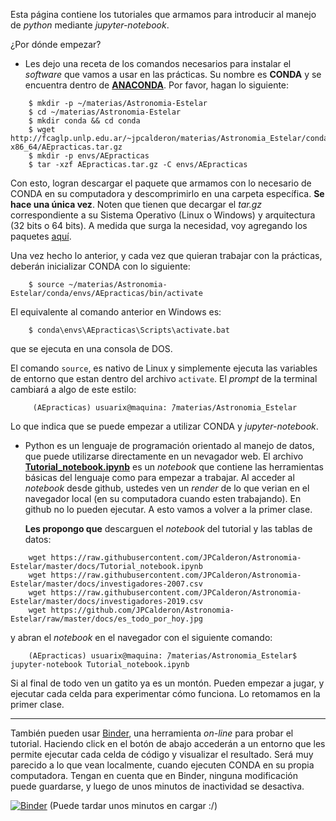 Esta página contiene los tutoriales que armamos para introducir al manejo de *python*
mediante *jupyter-notebook*.

¿Por dónde empezar?

* Les dejo una receta de los comandos necesarios para instalar el _software_ que vamos a usar en las prácticas.
Su nombre es **CONDA** y se encuentra dentro de [**ANACONDA**](https://astroconda.readthedocs.io/en/latest/).
Por favor, hagan lo siguiente:

```
    $ mkdir -p ~/materias/Astronomia-Estelar
    $ cd ~/materias/Astronomia-Estelar 
    $ mkdir conda && cd conda
    $ wget http://fcaglp.unlp.edu.ar/~jpcalderon/materias/Astronomia_Estelar/conda/Linux-x86_64/AEpracticas.tar.gz
    $ mkdir -p envs/AEpracticas
    $ tar -xzf AEpracticas.tar.gz -C envs/AEpracticas
```
   
Con esto, logran descargar el paquete que armamos con lo necesario de CONDA en su computadora y descomprimirlo en una
carpeta específica. **Se hace una única vez**. Noten que tienen que decargar el _tar.gz_ correspondiente a su Sistema Operativo 
(Linux o Windows) y arquitectura (32 bits o 64 bits). A medida que surga la necesidad, voy agregando los paquetes [aquí](http://fcaglp.unlp.edu.ar/~jpcalderon/materias/Astronomia_Estelar/conda/).

Una vez hecho lo anterior, y cada vez que quieran trabajar con la prácticas, deberán inicializar CONDA con lo siguiente:

```
    $ source ~/materias/Astronomia-Estelar/conda/envs/AEpracticas/bin/activate
```
El equivalente al comando anterior en Windows es:

```
    $ conda\envs\AEpracticas\Scripts\activate.bat
```
que se ejecuta en una consola de DOS.
    
El comando ```source```, es nativo de Linux y simplemente ejecuta las variables de entorno que estan dentro del archivo 
```activate```. El _prompt_ de la terminal cambiará a algo de este estilo:
 
```
     (AEpracticas) usuarix@maquina: ̃/materias/Astronomia_Estelar
```

Lo que indica que se puede empezar a utilizar CONDA y _jupyter-notebook_.

* Python es un lenguaje de programación orientado al manejo de datos, que puede utilizarse 
directamente en un nevagador web. El archivo [**Tutorial_notebook.ipynb**](https://github.com/JPCalderon/Astronomia-Estelar/blob/master/docs/Tutorial_notebook.ipynb) es un _notebook_
que contiene las herramientas básicas del lenguaje como para empezar a trabajar.
Al acceder al _notebook_ desde github, ustedes ven un _render_ de lo que verian en el navegador
local (en su computadora cuando esten trabajando). En github no lo pueden ejecutar. A esto
vamos a volver a la primer clase.

  **Les propongo que** descarguen el _notebook_ del tutorial y las tablas de datos:
  
```
    wget https://raw.githubusercontent.com/JPCalderon/Astronomia-Estelar/master/docs/Tutorial_notebook.ipynb
    wget https://raw.githubusercontent.com/JPCalderon/Astronomia-Estelar/master/docs/investigadores-2007.csv
    wget https://raw.githubusercontent.com/JPCalderon/Astronomia-Estelar/master/docs/investigadores-2019.csv
    wget https://github.com/JPCalderon/Astronomia-Estelar/raw/master/docs/es_todo_por_hoy.jpg
```

y abran el _notebook_ en el navegador con el siguiente comando:

```
    (AEpracticas) usuarix@maquina: ̃/materias/Astronomia_Estelar$ jupyter-notebook Tutorial_notebook.ipynb 
```

Si al final de todo ven un gatito ya es un montón. Pueden empezar a jugar, y ejecutar cada celda para experimentar
cómo funciona. Lo retomamos en la primer clase.

---
También pueden usar [Binder](https://mybinder.org/), una herramienta _on-line_ para probar el tutorial. 
Haciendo click en el botón de abajo accederán a un entorno que les permite ejecutar cada celda de código 
y visualizar el resultado. Será muy parecido a lo que vean localmente, cuando ejecuten CONDA en su propia
computadora. Tengan en cuenta que en Binder, ninguna modificación puede guardarse, y luego de unos
minutos de inactividad se desactiva.

[![Binder](https://mybinder.org/badge_logo.svg)](https://mybinder.org/v2/gh/JPCalderon/Astronomia-Estelar/master?filepath=docs%2FTutorial_notebook.ipynb)
(Puede tardar unos minutos en cargar :/)
